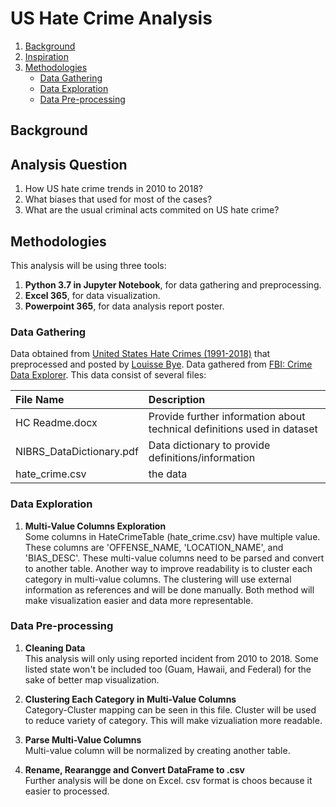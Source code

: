# US Hate Crime Analysis

1. [Background](#background)
2. [Inspiration](#inspiration)
3. [Methodologies](#methodologies)
    - [Data Gathering](#data-gathering)
    - [Data Exploration](#data-exploration)
    - [Data Pre-processing](#data-pre-processing)
    
<a name='background'></a>
## Background

<a name='inspiration'></a>
## Analysis Question

1. How US hate crime trends in 2010 to 2018?
2. What biases that used for most of the cases?
3. What are the usual criminal acts commited on US hate crime?

<a name='methodologies'></a>
## Methodologies

This analysis will be using three tools:
1. **Python 3.7 in Jupyter Notebook**, for data gathering and preprocessing.
2. **Excel 365**, for data visualization.
3. **Powerpoint 365**, for data analysis report poster.

<a name='data-gathering'></a>
### Data Gathering

Data obtained from [United States Hate Crimes (1991-2018)](https://www.kaggle.com/louissebye/united-states-hate-crimes-19912017) that preprocessed and posted by [Louisse Bye](https://www.kaggle.com/louissebye). Data gathered from [FBI: Crime Data Explorer](https://crime-data-explorer.fr.cloud.gov/downloads-and-docs). This data consist of several files:

|File Name|Description|
|:---|:---|
|HC Readme.docx|Provide further information about technical definitions used in dataset|
|NIBRS_DataDictionary.pdf|Data dictionary to provide definitions/information|
|hate_crime.csv|the data|

<a name='data-exploration'></a>
### Data Exploration

1. **Multi-Value Columns Exploration**
<br>Some columns in HateCrimeTable (hate_crime.csv) have multiple value. These columns are 'OFFENSE_NAME, 'LOCATION_NAME', and 'BIAS_DESC'. These multi-value columns need to be parsed and convert to another table. Another way to improve readability is to cluster each category in multi-value columns. The clustering will use external information as references and will be done manually. Both method will make visualization easier and data more representable.

<a name='data-pre-processing'></a>
### Data Pre-processing

1. **Cleaning Data**
<br>This analysis will only using reported incident from 2010 to 2018. Some listed state won't be included too (Guam, Hawaii, and Federal) for the sake of better map visualization.

2. **Clustering Each Category in Multi-Value Columns**
<br>Category-Cluster mapping can be seen in this file. Cluster will be used to reduce variety of category. This will make vizualiation more readable.

3. **Parse Multi-Value Columns**
<br>Multi-value column will be normalized by creating another table.

4. **Rename, Rearangge and Convert DataFrame to .csv**
<br>Further analysis will be done on Excel. csv format is choos because it easier to processed.
